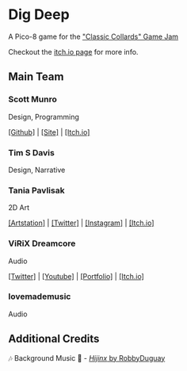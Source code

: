 # Dig Deep

A Pico-8 game for the ["Classic Collards" Game Jam](https://itch.io/jam/culture-bytes-classic-collards-jam)

Checkout the [itch.io page](https://scottnm.itch.io/dig-deep) for more info.

## Main Team

### Scott Munro

Design, Programming

[\[Github\]](https://github.com/scottnm) | [\[Site\]](https://scottnm.com) | [\[Itch.io\]](https://scottnm.itch.io/)

### Tim S Davis

Design, Narrative

### Tania Pavlisak

2D Art

[\[Artstation\]](https://www.artstation.com/chinnie) | [\[Twitter\]](https://twitter.com/chinniedraws) | [\[Instagram\]](https://www.instagram.com/chinniedraws/) | [\[Itch.io\]](https://chinniedraws.itch.io/)

### ViRiX Dreamcore

Audio

[\[Twitter\]](https://twitter.com/ViRiX_Dreamcore) | [\[Youtube\]](https://www.youtube.com/c/ViRiXDreamcore) | [\[Portfolio\]](https://virixcore.net/) | [\[Itch.io\]](https://itch.io/profile/virix-dreamcore)

### lovemademusic

Audio

## Additional Credits

🎶 Background Music 🎵 - [*Hijinx* by RobbyDuguay](https://www.lexaloffle.com/bbs/?tid=2619)
